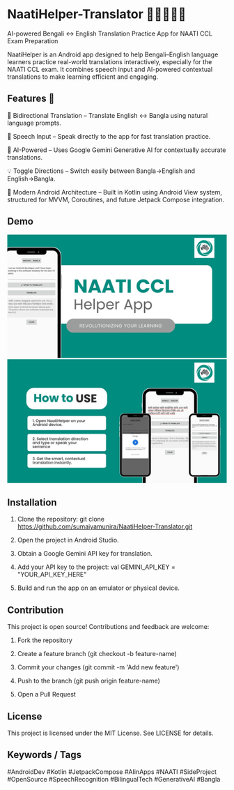 # NaatiHelper-Translator 📱🇧🇩🇦🇺

AI-powered Bengali ↔ English Translation Practice App for NAATI CCL Exam Preparation

NaatiHelper is an Android app designed to help Bengali–English language learners practice real-world translations interactively, especially for the NAATI CCL exam. It combines speech input and AI-powered contextual translations to make learning efficient and engaging.

## Features 🎯

🔁 Bidirectional Translation – Translate English ↔ Bangla using natural language prompts.

🎤 Speech Input – Speak directly to the app for fast translation practice.

🧠 AI-Powered – Uses Google Gemini Generative AI for contextually accurate translations.

💡 Toggle Directions – Switch easily between Bangla→English and English→Bangla.

🧪 Modern Android Architecture – Built in Kotlin using Android View system, structured for MVVM, Coroutines, and future Jetpack Compose integration.


## Demo
![App Screenshot](app_screenshot_1.jpg)
![App Screenshot](app_screenshot_2.jpg)


## Installation
1. Clone the repository: git clone https://github.com/sumaiyamunira/NaatiHelper-Translator.git

2. Open the project in Android Studio.

3. Obtain a Google Gemini API key for translation.

4. Add your API key to the project: val GEMINI_API_KEY = "YOUR_API_KEY_HERE"

5. Build and run the app on an emulator or physical device.

## Contribution
This project is open source! Contributions and feedback are welcome:

1. Fork the repository

2. Create a feature branch (git checkout -b feature-name)

3. Commit your changes (git commit -m 'Add new feature')

4. Push to the branch (git push origin feature-name)

5. Open a Pull Request


## License

This project is licensed under the MIT License. See LICENSE for details.

## Keywords / Tags

#AndroidDev #Kotlin #JetpackCompose #AIinApps #NAATI #SideProject #OpenSource #SpeechRecognition #BilingualTech #GenerativeAI #Bangla
